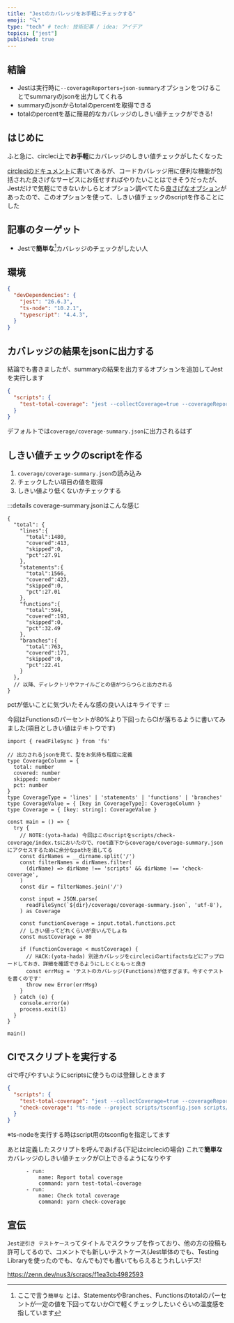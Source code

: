 ```yaml
---
title: "Jestのカバレッジをお手軽にチェックする"
emoji: "🔍"
type: "tech" # tech: 技術記事 / idea: アイデア
topics: ["jest"]
published: true
---
```


## 結論

- Jestは実行時に`--coverageReporters=json-summary`オプションをつけることでsummaryのjsonを出力してくれる
- summaryのjsonからtotalのpercentを取得できる
- totalのpercentを基に簡易的なカバレッジのしきい値チェックができる!

## はじめに

ふと急に、circleci上で**お手軽**にカバレッジのしきい値チェックがしたくなった

[circleciのドキュメント](https://circleci.com/docs/ja/2.0/code-coverage/#codecov)に書いてあるが、コードカバレッジ用に便利な機能が包括された良さげなサービスにお任せすればやりたいことはできそうだったが、Jestだけで気軽にできないかしらとオプション調べてたら[良さげなオプション](https://jestjs.io/ja/docs/configuration#coveragereporters-arraystring--string-options)があったので、このオプションを使って、しきい値チェックのscriptを作ることにした

## 記事のターゲット

- Jestで**簡単な**[^1]カバレッジのチェックがしたい人

[^1]: ここで言う`簡単な` とは、StatementsやBranches、Functionsのtotalのパーセントが一定の値を下回ってないかCIで軽くチェックしたいぐらいの温度感を指しています

## 環境

```json:package.json
{
  "devDependencies": {
    "jest": "26.6.3",
    "ts-node": "10.2.1",
    "typescript": "4.4.3",
  }
}
```

## カバレッジの結果をjsonに出力する

結論でも書きましたが、summaryの結果を出力するオプションを追加してJestを実行します

```json:package.json
{
  "scripts": {
    "test-total-coverage": "jest --collectCoverage=true --coverageReporters=json-summary",
  }
}
```

デフォルトでは`coverage/coverage-summary.json`に出力されるはず

## しきい値チェックのscriptを作る

1. `coverage/coverage-summary.json`の読み込み
2. チェックしたい項目の値を取得
3. しきい値より低くないかチェックする

:::details coverage-summary.jsonはこんな感じ

```json: coverage/coverage-summary.json
{
  "total": {
    "lines":{
      "total":1480,
      "covered":413,
      "skipped":0,
      "pct":27.91
    },
    "statements":{
      "total":1566,
      "covered":423,
      "skipped":0,
      "pct":27.01
    },
    "functions":{
      "total":594,
      "covered":193,
      "skipped":0,
      "pct":32.49
    },
    "branches":{
      "total":763,
      "covered":171,
      "skipped":0,
      "pct":22.41
    }
  },
  // 以降、ディレクトリやファイルごとの値がつらつらと出力される
}
```

pctが低いことに気づいたそんな感の良い人はキライです
:::


今回はFunctionsのパーセントが80%より下回ったらCIが落ちるように書いてみました(項目としきい値はテキトウです)

```typescript: scripts/check-coverage/index.ts
import { readFileSync } from 'fs'

// 出力されるjsonを見て、型をお気持ち程度に定義
type CoverageColumn = {
  total: number
  covered: number
  skipped: number
  pct: number
}
type CoverageType = 'lines' | 'statements' | 'functions' | 'branches'
type CoverageValue = { [key in CoverageType]: CoverageColumn }
type Coverage = { [key: string]: CoverageValue }

const main = () => {
  try {
    // NOTE:(yota-hada) 今回はこのscriptをscripts/check-coverage/index.tsにおいたので、root直下からcoverage/coverage-summary.jsonにアクセスするために余分なpathを消してる
    const dirNames = __dirname.split('/')
    const filterNames = dirNames.filter(
      (dirName) => dirName !== 'scripts' && dirName !== 'check-coverage',
    )
    const dir = filterNames.join('/')

    const input = JSON.parse(
      readFileSync(`${dir}/coverage/coverage-summary.json`, 'utf-8'),
    ) as Coverage

    const functionCoverage = input.total.functions.pct
    // しきい値ってどれくらいが良いんでしょね
    const mustCoverage = 80

    if (functionCoverage < mustCoverage) {
      // HACK:(yota-hada) 別途カバレッジをcircleciのartifactsなどにアップロードしておき、詳細を確認できるようにしとくともっと良き
      const errMsg = 'テストのカバレッジ(Functions)が低すぎます。今すぐテストを書くのです'
      throw new Error(errMsg)
    }
  } catch (e) {
    console.error(e)
    process.exit(1)
  }
}

main()
```

## CIでスクリプトを実行する
ciで呼びやすいようにscriptsに使うものは登録しときます

```json:package.json
{
  "scripts": {
    "test-total-coverage": "jest --collectCoverage=true --coverageReporters=json-summary",
    "check-coverage": "ts-node --project scripts/tsconfig.json scripts/check-coverage/main.ts",
  }
}
```

※ts-nodeを実行する時はscript用のtsconfigを指定してます


あとは定義したスクリプトを呼んであげる(下記はcircleciの場合)
これで**簡単な**カバレッジのしきい値チェックがCI上できるようになりやす
```yaml: config.yml
      - run:
          name: Report total coverage
          command: yarn test-total-coverage
      - run:
          name: Check total coverage
          command: yarn check-coverage
```

## 宣伝

`Jest逆引き テストケース`ってタイトルでスクラップを作っており、他の方の投稿も許可してるので、コメントでも新しいテストケース(Jest単体のでも、Testing Libraryを使ったのでも、なんでも)でも書いてもらえるとうれしいデス!

https://zenn.dev/nus3/scraps/f1ea3cb4982593